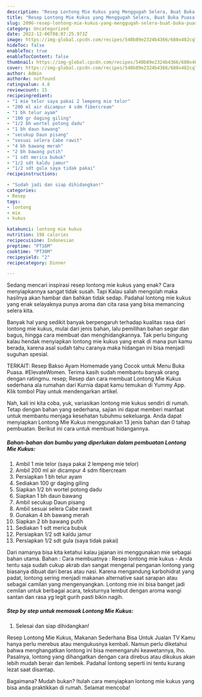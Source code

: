 ```yaml
---
description: "Resep Lontong Mie Kukus yang Menggugah Selera, Buat Buka Puasa Bikin Ngiler"
title: "Resep Lontong Mie Kukus yang Menggugah Selera, Buat Buka Puasa Bikin Ngiler"
slug: 2096-resep-lontong-mie-kukus-yang-menggugah-selera-buat-buka-puasa-bikin-ngiler
category: Uncategorized
date: 2022-12-06T08:07:25.973Z
image: https://img-global.cpcdn.com/recipes/540b89e2324b4366/680x482cq70/lontong-mie-kukus-foto-resep-utama.jpg
hideToc: false
enableToc: true
enableTocContent: false
thumbnail: https://img-global.cpcdn.com/recipes/540b89e2324b4366/680x482cq70/lontong-mie-kukus-foto-resep-utama.jpg
cover: https://img-global.cpcdn.com/recipes/540b89e2324b4366/680x482cq70/lontong-mie-kukus-foto-resep-utama.jpg
author: Admin
authorAv: notfound
ratingvalue: 4.8
reviewcount: 15
recipeingredient:
- "1 mie telor saya pakai 2 lempeng mie telor"
- "200 ml air dicampur 4 sdm fibercream"
- "1 bh telur ayam"
- "100 gr daging giling"
- "1/2 bh wortel potong dadu"
- "1 bh daun bawang"
- "secukup Daun pisang"
- "sesuai selera Cabe rawit"
- "4 bh bawang merah"
- "2 bh bawang putih"
- "1 sdt merica bubuk"
- "1/2 sdt kaldu jamur"
- "1/2 sdt gula saya tidak pakai"
recipeinstructions:

- "Sudah jadi dan siap dihidangkan!"
categories:
- Resep
tags:
- lontong
- mie
- kukus

katakunci: lontong mie kukus 
nutrition: 198 calories
recipecuisine: Indonesian
preptime: "PT16M"
cooktime: "PT30M"
recipeyield: "2"
recipecategory: Dinner

---
```



Sedang mencari inspirasi resep lontong mie kukus yang enak? Cara menyiapkannya sangat tidak susah. Tapi Kalau salah mengolah maka hasilnya akan hambar dan bahkan tidak sedap. Padahal lontong mie kukus yang enak selayaknya punya aroma dan cita rasa yang bisa memancing selera kita.


Banyak hal yang sedikit banyak berpengaruh terhadap kualitas rasa dari lontong mie kukus, mulai dari jenis bahan, lalu pemilihan bahan segar dan bagus, hingga cara membuat dan menghidangkannya. Tak perlu bingung kalau hendak menyiapkan lontong mie kukus yang enak di mana pun kamu berada, karena asal sudah tahu caranya maka hidangan ini bisa menjadi suguhan spesial.

TERKAIT: Resep Bakso Ayam Homemade yang Cocok untuk Menu Buka Puasa. #ElevateWomen. Terima kasih sudah membantu banyak orang dengan ratingmu. resep; Resep dan cara membuat Lontong Mie Kukus sederhana ala rumahan dari Kurnia dapat kamu temukan di Yummy App. Klik tombol Play untuk mendengarkan artikel.


Nah, kali ini kita coba, yuk, variasikan lontong mie kukus sendiri di rumah. Tetap dengan bahan yang sederhana, sajian ini dapat memberi manfaat untuk membantu menjaga kesehatan tubuhmu sekeluarga. Anda dapat menyiapkan Lontong Mie Kukus menggunakan 13 jenis bahan dan 0 tahap pembuatan. Berikut ini cara untuk membuat hidangannya.

<!--inarticleads1-->

##### Bahan-bahan dan bumbu yang diperlukan dalam pembuatan Lontong Mie Kukus:

1. Ambil 1 mie telor (saya pakai 2 lempeng mie telor)
1. Ambil 200 ml air dicampur 4 sdm fibercream
1. Persiapkan 1 bh telur ayam
1. Sediakan 100 gr daging giling
1. Siapkan 1/2 bh wortel potong dadu
1. Siapkan 1 bh daun bawang
1. Ambil secukup Daun pisang
1. Ambil sesuai selera Cabe rawit
1. Gunakan 4 bh bawang merah
1. Siapkan 2 bh bawang putih
1. Sediakan 1 sdt merica bubuk
1. Persiapkan 1/2 sdt kaldu jamur
1. Persiapkan 1/2 sdt gula (saya tidak pakai)


Dari namanya bisa kita ketahui kalau jajanan ini menggunakan mie sebagai bahan utama. Bahan : Cara membuatnya : Resep lontong mie kukus - Anda tentu saja sudah cukup akrab dan sangat mengenal penganan lontong yang biasanya dibuat dari beras atau nasi. Karena mengandung karbohidrat yang padat, lontong sering menjadi makanan alternative saat sarapan atau sebagai camilan yang mengenyangkan. Lontong mie ini bisa banget jadi cemilan untuk berbagai acara, teksturnya lembut dengan aroma wangi santan dan rasa yg legit gurih pasti bikin nagih. 

<!--inarticleads2-->

##### Step by step untuk memasak Lontong Mie Kukus:


1. Selesai dan siap dihidangkan!

Resep Lontong Mie Kukus, Makanan Sederhana Bisa Untuk Jualan TV Kamu hanya perlu merebus atau mengukusnya kembali. Namun perlu diketahui bahwa menghangatkan lontong ini bisa memengaruhi keawetannya, lho. Pasalnya, lontong yang dihangatkan dengan cara direbus atau dikukus akan lebih mudah berair dan lembek. Padahal lontong seperti ini tentu kurang lezat saat disantap. 

Bagaimana? Mudah bukan? Itulah cara menyiapkan lontong mie kukus yang bisa anda praktikkan di rumah. Selamat mencoba!
